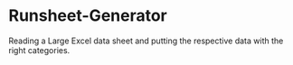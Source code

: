 # Runsheet-Generator
Reading a Large Excel data sheet and putting the respective data with the right categories. 
